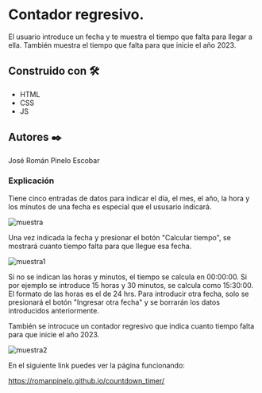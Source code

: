 # Contador regresivo. 

El usuario introduce un fecha y te muestra el tiempo que falta para llegar a ella. También muestra el tiempo que falta para que inicie el año 2023. 


## Construido con 🛠️

* HTML
* CSS
* JS


## Autores ✒️

José Román Pinelo Escobar


### Explicación

Tiene cinco entradas de datos para indicar el día, el mes, el año, la hora y los minutos de una fecha es especial que el ususario indicará. 

![muestra](https://user-images.githubusercontent.com/71656431/149680552-a516ce10-a956-43b5-b11f-0acc4d6c9ff8.jpg)

Una vez indicada la fecha y presionar el botón "Calcular tiempo", se mostrará cuanto tiempo falta para que llegue esa fecha. 

![muestra1](https://user-images.githubusercontent.com/71656431/149680760-fcb1da57-c0f4-4add-9902-860cfd43162a.jpg)

Si no se indican las horas y minutos, el tiempo se calcula en 00:00:00. Si por ejemplo se introduce 15 horas y 30 minutos, se calcula como 15:30:00. El formato de las horas es el de 24 hrs.
Para introducir otra fecha, solo se presionará el botón "Ingresar otra fecha" y se borrarán los datos introducidos anteriormente.

También se introcuce un contador regresivo que indica cuanto tiempo falta para que inicie el año 2023.

![muestra2](https://user-images.githubusercontent.com/71656431/149681053-77078c5f-72a7-44fb-99d3-4af98af01edf.jpg)


En el siguiente link puedes ver la página funcionando: 

https://romanpinelo.github.io/countdown_timer/